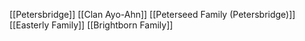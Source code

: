 [[Petersbridge]]
[[Clan Ayo-Ahn]]
[[Peterseed Family (Petersbridge)]]
[[Easterly Family]]
[[Brightborn Family]]